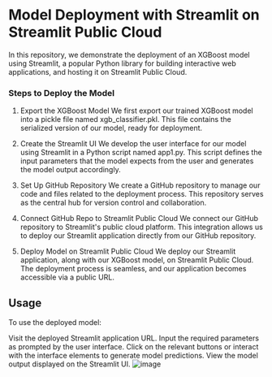 # Model Deployment with Streamlit on Streamlit Public Cloud
In this repository, we demonstrate the deployment of an XGBoost model using Streamlit, a popular Python library for building interactive web applications, and hosting it on Streamlit Public Cloud.

### Steps to Deploy the Model
1. Export the XGBoost Model
We first export our trained XGBoost model into a pickle file named xgb_classifier.pkl. This file contains the serialized version of our model, ready for deployment.

2. Create the Streamlit UI
We develop the user interface for our model using Streamlit in a Python script named app1.py. This script defines the input parameters that the model expects from the user and generates the model output accordingly.

3. Set Up GitHub Repository
We create a GitHub repository to manage our code and files related to the deployment process. This repository serves as the central hub for version control and collaboration.

4. Connect GitHub Repo to Streamlit Public Cloud
We connect our GitHub repository to Streamlit's public cloud platform. This integration allows us to deploy our Streamlit application directly from our GitHub repository.

5. Deploy Model on Streamlit Public Cloud
We deploy our Streamlit application, along with our XGBoost model, on Streamlit Public Cloud. The deployment process is seamless, and our application becomes accessible via a public URL.

## Usage
To use the deployed model:

Visit the deployed Streamlit application URL.
Input the required parameters as prompted by the user interface.
Click on the relevant buttons or interact with the interface elements to generate model predictions.
View the model output displayed on the Streamlit UI.
![image](https://github.com/Rohithk13/UBER_Trip_Price_Prediction/assets/144849666/6e197d96-417a-4537-b765-57fee4f53e64)

